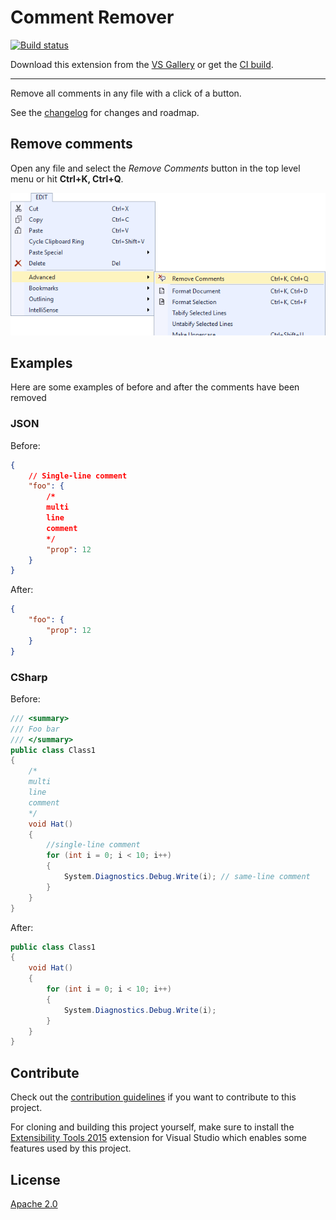 # Comment Remover

[![Build status](https://ci.appveyor.com/api/projects/status/53r98dh884p6bg4r?svg=true)](https://ci.appveyor.com/project/madskristensen/commentremover)

Download this extension from the [VS Gallery](https://visualstudiogallery.msdn.microsoft.com/845a87b1-3bd7-43a4-871d-0458d9fce206)
or get the [CI build](http://vsixgallery.com/extension/d7c3f904-cc5a-4d47-aa25-81fb7c36df89/).

---------------------------------------

Remove all comments in any file with a click of a button.

See the [changelog](CHANGELOG.md) for changes and roadmap.

## Remove comments
Open any file and select the _Remove Comments_ button
in the top level menu or hit **Ctrl+K, Ctrl+Q**.

![Top level menu](art/top-menu.png)

## Examples
Here are some examples of before and after the comments have
been removed

### JSON
Before:
```json
{
	// Single-line comment
	"foo": {
		/*
		multi
        line
        comment
		*/
		"prop": 12
	}
}
```

After:
```json
{
	"foo": {
		"prop": 12
	}
}
```

### CSharp
Before:
```c#
/// <summary>
/// Foo bar
/// </summary>
public class Class1
{
    /*
    multi
    line
    comment
    */
    void Hat()
    {
        //single-line comment 
        for (int i = 0; i < 10; i++)
        {
            System.Diagnostics.Debug.Write(i); // same-line comment
        }
    }
}
```

After:
```c#
public class Class1
{
    void Hat()
    {
        for (int i = 0; i < 10; i++)
        {
            System.Diagnostics.Debug.Write(i);   
        }
    }
}   
```

## Contribute
Check out the [contribution guidelines](.github/CONTRIBUTING.md)
if you want to contribute to this project.

For cloning and building this project yourself, make sure
to install the
[Extensibility Tools 2015](https://visualstudiogallery.msdn.microsoft.com/ab39a092-1343-46e2-b0f1-6a3f91155aa6)
extension for Visual Studio which enables some features
used by this project.

## License
[Apache 2.0](LICENSE)
